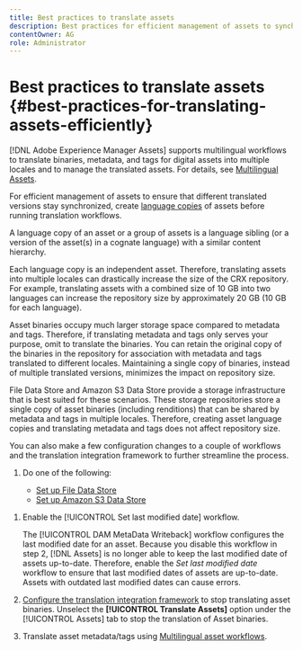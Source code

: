 ```yaml
---
title: Best practices to translate assets
description: Best practices for efficient management of assets to synchronize various translated versions and to streamline translation workflows.
contentOwner: AG
role: Administrator
---
```


# Best practices to translate assets {#best-practices-for-translating-assets-efficiently}

[!DNL Adobe Experience Manager Assets] supports multilingual workflows to translate binaries, metadata, and tags for digital assets into multiple locales and to manage the translated assets. For details, see [Multilingual Assets](multilingual-assets.md).

For efficient management of assets to ensure that different translated versions stay synchronized, create [language copies](preparing-assets-for-translation.md) of assets before running translation workflows.

A language copy of an asset or a group of assets is a language sibling (or a version of the asset(s) in a cognate language) with a similar content hierarchy.

Each language copy is an independent asset. Therefore, translating assets into multiple locales can drastically increase the size of the CRX repository. For example, translating assets with a combined size of 10 GB into two languages can increase the repository size by approximately 20 GB (10 GB for each language).

Asset binaries occupy much larger storage space compared to metadata and tags. Therefore, if translating metadata and tags only serves your purpose, omit to translate the binaries. You can retain the original copy of the binaries in the repository for association with metadata and tags translated to different locales. Maintaining a single copy of binaries, instead of multiple translated versions, minimizes the impact on repository size.

File Data Store and Amazon S3 Data Store provide a storage infrastructure that is best suited for these scenarios. These storage repositories store a single copy of asset binaries (including renditions) that can be shared by metadata and tags in multiple locales. Therefore, creating asset language copies and translating metadata and tags does not affect repository size.

You can also make a few configuration changes to a couple of workflows and the translation integration framework to further streamline the process.

1. Do one of the following:

    * [Set up File Data Store](/help/sites-deploying/data-store-config.md)
    * [Set up Amazon S3 Data Store](/help/sites-deploying/data-store-config.md)

<!--
1. Disable the [DAM MetaData Write-back](/help/sites-administering/workflow-offloader.md#disable-offloading) workflow.

   As the name suggests, the [!UICONTROL DAM Metadata Writeback] workflow rewrites the metadata to the binary file. Because the metadata changes after translation, writing it back to the binary file generates a different binary for a language copy.

   >[!NOTE]
   >
   >Disabling the [!UICONTROL DAM MetaData Writeback] workflow turns off XMP metadata write-back on asset binaries. Consequently, future metadata changes are no longer be saved within the assets. Evaluate the consequences before disabling this workflow.
-->

1. Enable the [!UICONTROL Set last modified date] workflow.

   The [!UICONTROL DAM MetaData Writeback] workflow configures the last modified date for an asset. Because you disable this workflow in step 2, [!DNL Assets] is no longer able to keep the last modified date of assets up-to-date. Therefore, enable the *Set last modified date* workflow to ensure that last modified dates of assets are up-to-date. Assets with outdated last modified dates can cause errors.

1. [Configure the translation integration framework](/help/sites-administering/tc-tic.md) to stop translating asset binaries. Unselect the **[!UICONTROL Translate Assets]** option under the [!UICONTROL Assets] tab to stop the translation of Asset binaries.
1. Translate asset metadata/tags using [Multilingual asset workflows](multilingual-assets.md).
